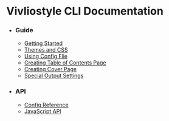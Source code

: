 # Vivliostyle CLI Documentation

<nav role="doc-toc">
<ul>
<li>

### Guide

- [Getting Started](./getting-started.md)
- [Themes and CSS](./themes-and-css.md)
- [Using Config File](./using-config-file.md)
- [Creating Table of Contents Page](./toc-page.md)
- [Creating Cover Page](./cover-page.md)
- [Special Output Settings](./special-output-settings.md)

</li>
<li>

### API

- [Config Reference](./config.md)
- [JavaScript API](./api-javascript.md)

</li>
</ul>
</nav>
